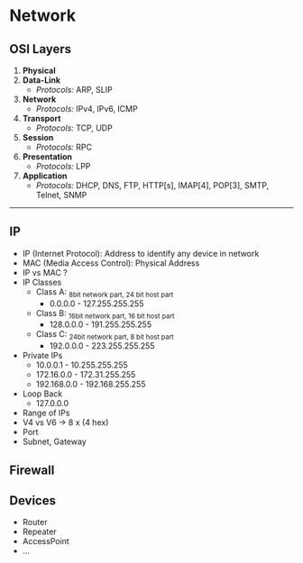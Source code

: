 # Network

## OSI Layers

1. **Physical**
2. **Data-Link**
   - _Protocols:_ ARP, SLIP
3. **Network**
   - _Protocols:_ IPv4, IPv6, ICMP
4. **Transport**
   - _Protocols:_ TCP, UDP
5. **Session**
   - _Protocols:_ RPC
6. **Presentation**
   - _Protocols:_ LPP
7. **Application**
   - _Protocols:_ DHCP, DNS, FTP, HTTP[s], IMAP[4], POP[3], SMTP, Telnet, SNMP

---

## IP
- IP (Internet Protocol): Address to identify any device in network
- MAC (Media Access Control): Physical Address
- IP vs MAC ?
- IP Classes
   - Class A: <sub>8bit network part, 24 bit host part</sub>
      - 0.0.0.0 - 127.255.255.255
   - Class B: <sub>16bit network part, 16 bit host part</sub>
      - 128.0.0.0 - 191.255.255.255
   - Class C: <sub>24bit network part, 8 bit host part</sub>
      - 192.0.0.0 - 223.255.255.255
- Private IPs
   - 10.0.0.1 - 10.255.255.255
   - 172.16.0.0 - 172.31.255.255
   - 192.168.0.0 - 192.168.255.255
- Loop Back
   - 127.0.0.0
- Range of IPs
- V4 vs V6 -> 8 x (4 hex)
- Port
- Subnet, Gateway

## Firewall

## Devices
- Router
- Repeater
- AccessPoint
- ...
